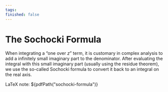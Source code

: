 ```yaml
---
tags: 
finished: false
---
```


# The Sochocki Formula

When integrating a “one over _z_” term, it is customary in complex analysis to add a infinitely small imaginary part to the denominator. After evaluating the integral with this small imaginary part (usually using the residue theorem), we use the so-called Sochocki formula to convert it back to an integral on the real axis.

LaTeX note: ${pdfPath("sochocki-formula")}